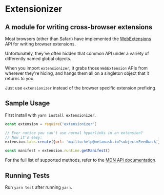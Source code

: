 # Extensionizer
## A module for writing cross-browser extensions

Most browsers (other than Safari) have implemented the [WebExtensions](https://developer.mozilla.org/en-US/Add-ons/WebExtensions) API for writing browser extensions.

Unfortunately, they've often hidden that common API under a variety of differently named global objects.

When you import `extensionizer`, it grabs those `WebExtension` APIs from wherever they're hiding, and hangs them all on a singleton object that it returns to you.

Just use `extensionizer` instead of the browser specific extension prefixing.

## Sample Usage

First install with `yarn install extensionizer`.

```javascript
const extension = require('extensionizer')

// Ever notice you can't use normal hyperlinks in an extension?
// Now it's easy:
extension.tabs.create({url: 'mailto:help@metamask.io?subject=Feedback'})

const manifest = extension.runtime.getManifest()
```

For the full list of supported methods, refer to the [MDN API documentation](https://developer.mozilla.org/en-US/Add-ons/WebExtensions/API).

## Running Tests

Run `yarn test` after running `yarn`.
